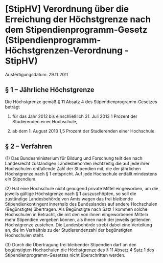 # [StipHV] Verordnung über die Erreichung der Höchstgrenze nach dem Stipendienprogramm-Gesetz  (Stipendienprogramm-Höchstgrenzen-Verordnung - StipHV)

Ausfertigungsdatum: 29.11.2011

 

## § 1 – Jährliche Höchstgrenze

Die Höchstgrenze gemäß § 11 Absatz 4 des Stipendienprogramm-Gesetzes beträgt

1. für das Jahr 2012 bis einschließlich 31. Juli 2013 1 Prozent der Studierenden einer Hochschule,

2. ab dem 1. August 2013 1,5 Prozent der Studierenden einer Hochschule.


## § 2 – Verfahren

(1) Das Bundesministerium für Bildung und Forschung teilt den nach Landesrecht zuständigen Landesbehörden rechtzeitig die auf jede ihrer Hochschulen entfallende Zahl der Stipendien mit, die der jährlichen Höchstgrenze nach § 1 entspricht. Auf jede Hochschule entfällt mindestens ein Stipendium.

(2) Hat eine Hochschule nicht genügend private Mittel eingeworben, um die jeweils gültige Höchstgrenze nach § 1 auszuschöpfen, so soll die zuständige Landesbehörde von Amts wegen das frei bleibende Stipendienkontingent innerhalb des Bundeslandes auf andere Hochschulen (Begünstigte) übertragen. Als Begünstigte nach Satz 1 kommen solche Hochschulen in Betracht, die mit den von ihnen eingeworbenen Mitteln mehr Stipendien vergeben können, als ihnen nach der jeweils geltenden Höchstgrenze zustehen. Die Landesbehörde strebt dabei eine Verteilung an, die im Verhältnis zu der Studierendenzahl der begünstigten Hochschulen steht.

(3) Durch die Übertragung frei bleibender Stipendien darf an den begünstigten Hochschulen die Höchstgrenze des § 11 Absatz 4 Satz 1 des Stipendienprogramm-Gesetzes nicht überschritten werden.
